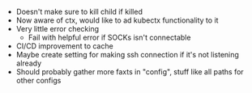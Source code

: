 * Doesn't make sure to kill child if killed
* Now aware of ctx, would like to ad kubectx functionality to it
* Very little error checking
	* Fail with helpful error if SOCKs isn't connectable
* CI/CD improvement to cache
* Maybe create setting for making ssh connection if it's not listening already
* Should probably gather more faxts in "config", stuff like all paths for other configs
